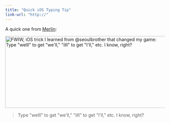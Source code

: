 ```yaml
---
title: "Quick iOS Typing Tip"
link-url: "http://"
---
```

<p>A quick one from <a href="http://twitter.com/#!/hotdogsladies/statuses/133989653782077440">Merlin</a>:</p>
<p><a href="http://twitter.com/#!/hotdogsladies/statuses/133989653782077440"><img src="https://chrisenns.com/wp-content/uploads/2011/11/Screen-Shot-2011-11-08-at-4.29.55-PM.png" alt="FWIW, iOS trick I learned from @seoulbrother that changed my game: Type &quot;welll&quot; to get &quot;we&#039;ll,&quot; &quot;illl&quot; to get &quot;I&#039;ll,&quot; etc. I know, right?" title="Twitter iOS Typing Tip" width="506" height="228" class="aligncenter size-full wp-image-19758" /></a></p>
<blockquote><p>Type "welll" to get "we'll," "illl" to get "I'll," etc. I know, right?</p></blockquote>
